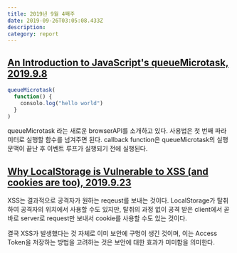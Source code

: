 ```yaml
---
title: 2019년 9월 4째주
date: 2019-09-26T03:05:08.433Z
description: 
category: report
---
```


## [An Introduction to JavaScript's queueMicrotask, 2019.9.8](https://www.freecodecamp.org/news/queuemicrotask/)

```javascript
queueMicrotask(
  function() {
    consolo.log("hello world")
  }
)
```

queueMicrotask 라는 새로운 browserAPI를 소개하고 있다. 사용법은 첫 번째 파라미터로 실행할 함수를 넘겨주면 된다. callback function은 queueMicrotask의 실행 문맥이 끝난 후 이벤트 루프가 실행되기 전에 실행된다.

## [Why LocalStorage is Vulnerable to XSS (and cookies are too), 2019.9.23](https://www.youtube.com/watch?v=M6N7gEZ-IUQ&t=346s)

XSS는 결과적으로 공격자가 원하는 reqeust를 보내는 것이다. LocalStorage가 탈취하여 공격자의 위치에서 사용할 수도 있지만, 탈취의 과정 없이 공격 받은 client에서 곧바로 server로 request만 보내서 cookie를 사용할 수도 있는 것이다.

결국 XSS가 발생했다는 것 자체로 이미 보안에 구멍이 생긴 것이며, 이는 Access Token을 저장하는 방법을 고려하는 것은 보안에 대한 효과가 미미함을 의미한다.
